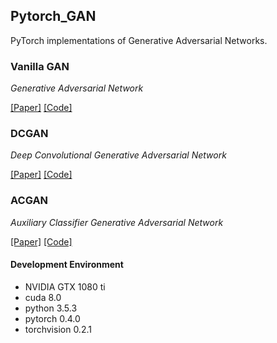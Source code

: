 ## Pytorch_GAN
PyTorch implementations of Generative Adversarial Networks.



### Vanilla GAN
_Generative Adversarial Network_

[[Paper]](https://arxiv.org/abs/1406.2661) [[Code]](VanillaGAN/model.py)


### DCGAN
_Deep Convolutional Generative Adversarial Network_

[[Paper]](https://arxiv.org/abs/1511.06434) [[Code]](DCGAN/model.py)


### ACGAN
_Auxiliary Classifier Generative Adversarial Network_

[[Paper]](https://arxiv.org/abs/1610.09585) [[Code]](ACGAN/model.py)


#### Development Environment
* NVIDIA GTX 1080 ti
* cuda 8.0
* python 3.5.3
* pytorch 0.4.0
* torchvision 0.2.1


